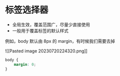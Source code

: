 # 标签选择器

- 全局生效，覆盖范围广，尽量少直接使用
- 一般用于覆盖标签的默认样式

例如，body 默认由 8px 的 margin，有时候我们需要去掉

![[Pasted image 20230720224320.png]]

```css
body {  
	margin: 0;  
}
```

